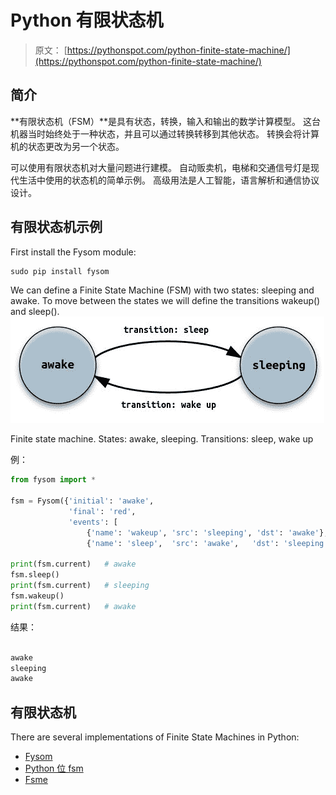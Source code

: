 # Python 有限状态机

> 原文： [https://pythonspot.com/python-finite-state-machine/](https://pythonspot.com/python-finite-state-machine/)

## 简介

**有限状态机（FSM）**是具有状态，转换，输入和输出的数学计算模型。 这台机器当时始终处于一种状态，并且可以通过转换转移到其他状态。 转换会将计算机的状态更改为另一个状态。

可以使用有限状态机对大量问题进行建模。 自动贩卖机，电梯和交通信号灯是现代生活中使用的状态机的简单示例。 高级用法是人工智能，语言解析和通信协议设计。

## 有限状态机示例

First install the Fysom module:

```py
sudo pip install fysom
```

We can define a Finite State Machine (FSM) with two states: sleeping and awake. To move between the states we will define the transitions wakeup() and sleep().![finite state machine](img/4feca70727af7a6746c9d69566f08f53.jpg)

Finite state machine. States: awake, sleeping. Transitions: sleep, wake up

例：

```py
from fysom import *

fsm = Fysom({'initial': 'awake',
             'final': 'red',
             'events': [
                 {'name': 'wakeup', 'src': 'sleeping', 'dst': 'awake'},
                 {'name': 'sleep',  'src': 'awake',   'dst': 'sleeping'}]})

print(fsm.current)   # awake
fsm.sleep()
print(fsm.current)   # sleeping
fsm.wakeup()
print(fsm.current)   # awake

```

结果：

```py

awake
sleeping
awake

```

## 有限状态机

There are several implementations of Finite State Machines in Python:

*   [Fysom](https://github.com/oxplot/fysom)
*   [Python 位 fsm](https://github.com/smontanaro/python-bits/blob/master/fsm.py)
*   [Fsme](http://fsme.sourceforge.net/)